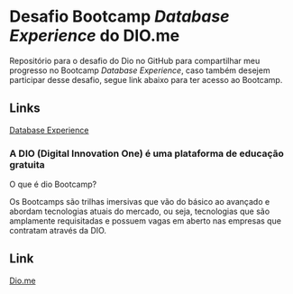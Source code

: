 # Desafio Bootcamp *Database Experience* do DIO.me 
Repositório para o desafio do Dio no GitHub para compartilhar meu progresso no Bootcamp *Database Experience*, caso também desejem participar desse desafio, segue link abaixo para ter acesso ao Bootcamp.

## Links
[Database Experience](https://web.dio.me/track/database-experience)

### A DIO (Digital Innovation One) é uma plataforma de educação gratuita

O que é dio Bootcamp?

Os Bootcamps são trilhas imersivas que vão do básico ao avançado e abordam tecnologias atuais do mercado, ou seja, tecnologias que são amplamente requisitadas e possuem vagas em aberto nas empresas que contratam através da DIO.

## Link
[Dio.me](https://www.dio.me/)
